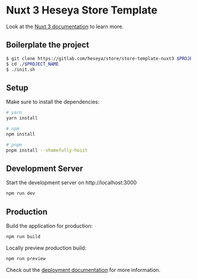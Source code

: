 # Nuxt 3 Heseya Store Template

Look at the [Nuxt 3 documentation](https://nuxt.com/docs/getting-started/introduction) to learn more.

## Boilerplate the project

```bash
$ git clone https://gitlab.com/heseya/store/store-template-nuxt3 $PROJECT_NAME
$ cd ./$PROJECT_NAME
$ ./init.sh
```

## Setup

Make sure to install the dependencies:

```bash
# yarn
yarn install

# npm
npm install

# pnpm
pnpm install --shamefully-hoist
```

## Development Server

Start the development server on http://localhost:3000

```bash
npm run dev
```

## Production

Build the application for production:

```bash
npm run build
```

Locally preview production build:

```bash
npm run preview
```

Check out the [deployment documentation](https://nuxt.com/docs/getting-started/deployment) for more information.
